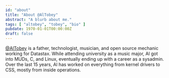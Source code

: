 ```yaml
---
id: "about"
title: "About @AlTobey"
abstract: "A blurb about me."
tags: [ "altobey", "tobey", "bio" ]
pubdate: 1970-01-01T00:00:00Z
draft: false
---
```


<a href="https://twitter.com/AlTobey">@AlTobey</a> is a father, technologist, musician, and open source mechanic working for Datastax. While attending university as a music major, Al got into MUDs, C, and Linux, eventually ending up with a career as a sysadmin. Over the last 15 years, Al has worked on everything from kernel drivers to CSS, mostly from inside operations.

